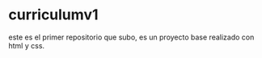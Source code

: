 # curriculumv1
este es el primer repositorio que subo, es un proyecto base realizado con html y css.
